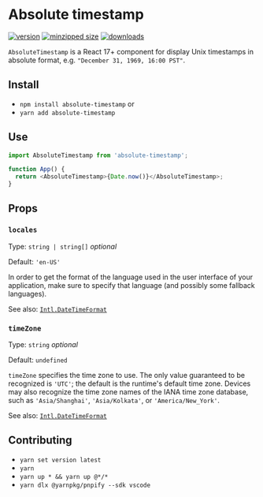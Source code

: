 # Absolute timestamp

[![version](https://img.shields.io/npm/v/absolute-timestamp.svg)](https://www.npmjs.com/package/absolute-timestamp)
[![minzipped size](https://img.shields.io/bundlephobia/minzip/absolute-timestamp.svg)](https://www.npmjs.com/package/absolute-timestamp)
[![downloads](https://img.shields.io/npm/dt/absolute-timestamp.svg)](https://www.npmjs.com/package/absolute-timestamp)

`AbsoluteTimestamp` is a React 17+ component for display Unix timestamps in
absolute format, e.g. `"December 31, 1969, 16:00 PST"`.

## Install

- `npm install absolute-timestamp` or
- `yarn add absolute-timestamp`

## Use

```javascript
import AbsoluteTimestamp from 'absolute-timestamp';

function App() {
  return <AbsoluteTimestamp>{Date.now()}</AbsoluteTimestamp>;
}
```

## Props

### `locales`

Type: `string | string[]` _optional_

Default: `'en-US'`

In order to get the format of the language used in the user interface of your
application, make sure to specify that language (and possibly some fallback
languages).

See also:
[`Intl.DateTimeFormat`](https://developer.mozilla.org/en-US/docs/Web/JavaScript/Reference/Global_Objects/Intl/DateTimeFormat)

### `timeZone`

Type: `string` _optional_

Default: `undefined`

`timeZone` specifies the time zone to use. The only value guaranteed to be
recognized is `'UTC'`; the default is the runtime's default time zone.
Devices may also recognize the time zone names of the IANA time zone database,
such as `'Asia/Shanghai'`, `'Asia/Kolkata'`, or `'America/New_York'`.

See also:
[`Intl.DateTimeFormat`](https://developer.mozilla.org/en-US/docs/Web/JavaScript/Reference/Global_Objects/Intl/DateTimeFormat/DateTimeFormat)

## Contributing

- `yarn set version latest`
- `yarn`
- `yarn up * && yarn up @*/*`
- `yarn dlx @yarnpkg/pnpify --sdk vscode`
